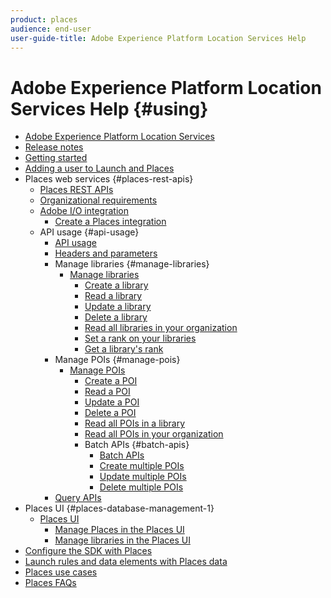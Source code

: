 ```yaml
---
product: places
audience: end-user
user-guide-title: Adobe Experience Platform Location Services Help
---
```


# Adobe Experience Platform Location Services Help {#using}

+ [Adobe Experience Platform Location Services](home.md)
+ [Release notes](release-notes.md)
+ [Getting started](getting-started.md)
+ [Adding a user to Launch and Places](adding-a-user-to-launch-places.md)
+ Places web services {#places-rest-apis}
  + [Places REST APIs](places-rest-apis/places-rest-apis.md)
  + [Organizational requirements](places-rest-apis/organizational-requirements.md)
  + [Adobe I/O integration](places-rest-apis/adobe-i-o-integration/adobe-i-o-integration.md)
    + [Create a Places integration](places-rest-apis/adobe-i-o-integration/create-a-places-integration.md)
  + API usage {#api-usage}
    + [API usage](places-rest-apis/api-usage/api-usage.md)
    + [Headers and parameters](places-rest-apis/api-usage/headers-and-parameters.md)
    + Manage libraries {#manage-libraries}
      + [Manage libraries](places-rest-apis/api-usage/manage-libraries/manage-libraries.md)
        + [Create a library](places-rest-apis/api-usage/manage-libraries/create-a-library.md)
        + [Read a library](places-rest-apis/api-usage/manage-libraries/read-a-library.md)
        + [Update a library](places-rest-apis/api-usage/manage-libraries/update-a-library.md)
        + [Delete a library](places-rest-apis/api-usage/manage-libraries/delete-a-library.md)
        + [Read all libraries in your organization](places-rest-apis/api-usage/manage-libraries/read-all-libraries-in-your-organization.md)
        + [Set a rank on your libraries](places-rest-apis/api-usage/manage-libraries/set-a-ran-on-your-libraries.md)
        + [Get a library's rank](places-rest-apis/api-usage/manage-libraries/get-a-librarys-rank.md)
    + Manage POIs {#manage-pois}
      + [Manage POIs](places-rest-apis/api-usage/manage-pois/manage-pois.md)
        + [Create a POI](places-rest-apis/api-usage/manage-pois/create-a-poi.md)
        + [Read a POI](places-rest-apis/api-usage/manage-pois/read-a-poi.md)
        + [Update a POI](places-rest-apis/api-usage/manage-pois/update-a-poi.md)
        + [Delete a POI](places-rest-apis/api-usage/manage-pois/delete-a-poi.md)
        + [Read all POIs in a library](places-rest-apis/api-usage/manage-pois/read-all-pois-in-a-library.md)
        + [Read all POIs in your organization](places-rest-apis/api-usage/manage-pois/read-all-pois-in-your-organization.md)
        + Batch APIs {#batch-apis}
          + [Batch APIs](places-rest-apis/api-usage/manage-pois/batch-apis.md)
          + [Create multiple POIs](places-rest-apis/api-usage/manage-pois/create-multiple-pois.md)
          + [Update multiple POIs](places-rest-apis/api-usage/manage-pois/update-multiple-pois.md)
          + [Delete multiple POIs](places-rest-apis/api-usage/manage-pois/delete-multiple-pois.md)
    + [Query APIs](places-rest-apis/api-usage/query-apis.md)
+ Places UI {#places-database-management-1}
  + [Places UI](places-database-management-1/places-database-management.md)
    + [Manage Places in the Places UI](places-database-management-1/managing-pois-in-the-places-ui.md)
    + [Manage libraries in the Places UI](places-database-management-1/manage-libraries.md)
+ [Configure the SDK with Places](configure-places-in-the-sdk.md)
+ [Launch rules and data elements with Places data](rules-data-elements-places-data.md)
+ [Places use cases](places-use-cases.md)
+ [Places FAQs](places-faqs.md)
